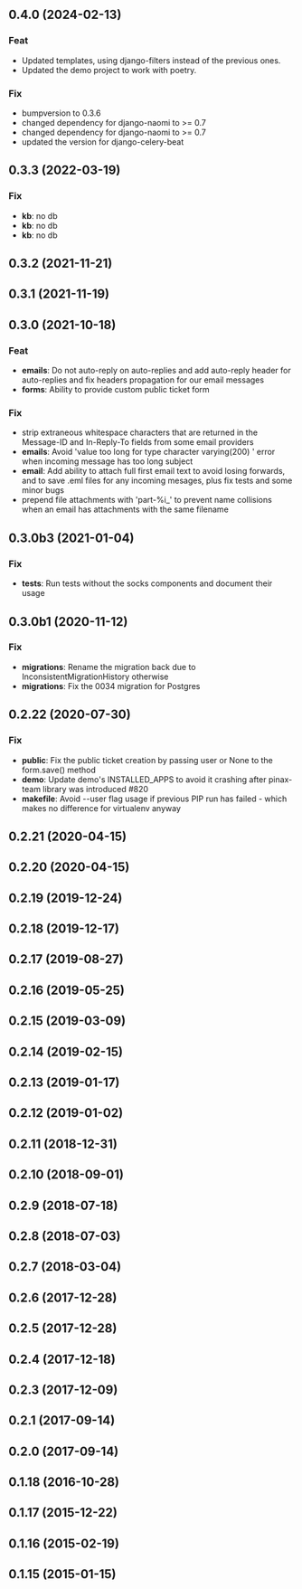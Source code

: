 ## 0.4.0 (2024-02-13)

### Feat

- Updated templates, using django-filters instead of the previous ones.
- Updated the demo project to work with poetry.

### Fix

- bumpversion to 0.3.6
- changed dependency for django-naomi to >= 0.7
- changed dependency for django-naomi to >= 0.7
- updated the version for django-celery-beat

## 0.3.3 (2022-03-19)

### Fix

- **kb**: no db
- **kb**: no db
- **kb**: no db

## 0.3.2 (2021-11-21)

## 0.3.1 (2021-11-19)

## 0.3.0 (2021-10-18)

### Feat

- **emails**: Do not auto-reply on auto-replies and add auto-reply header for auto-replies and fix headers propagation for our email messages
- **forms**: Ability to provide custom public ticket form

### Fix

- strip extraneous whitespace characters that are returned in the Message-ID and In-Reply-To fields from some email providers
- **emails**: Avoid 'value too long for type character varying(200) ' error when incoming message has too long subject
- **email**: Add ability to attach full first email text to avoid losing forwards, and to save .eml files for any incoming mesages, plus fix tests and some minor bugs
- prepend file attachments with 'part-%i_' to prevent name collisions when an email has attachments with the same filename

## 0.3.0b3 (2021-01-04)

### Fix

- **tests**: Run tests without the socks components and document their usage

## 0.3.0b1 (2020-11-12)

### Fix

- **migrations**: Rename the migration back due to InconsistentMigrationHistory otherwise
- **migrations**: Fix the 0034 migration for Postgres

## 0.2.22 (2020-07-30)

### Fix

- **public**: Fix the public ticket creation by passing user or None to the form.save() method
- **demo**: Update demo's INSTALLED_APPS to avoid it crashing after pinax-team library was introduced #820
- **makefile**: Avoid --user flag usage if previous PIP run has failed - which makes no difference for virtualenv anyway

## 0.2.21 (2020-04-15)

## 0.2.20 (2020-04-15)

## 0.2.19 (2019-12-24)

## 0.2.18 (2019-12-17)

## 0.2.17 (2019-08-27)

## 0.2.16 (2019-05-25)

## 0.2.15 (2019-03-09)

## 0.2.14 (2019-02-15)

## 0.2.13 (2019-01-17)

## 0.2.12 (2019-01-02)

## 0.2.11 (2018-12-31)

## 0.2.10 (2018-09-01)

## 0.2.9 (2018-07-18)

## 0.2.8 (2018-07-03)

## 0.2.7 (2018-03-04)

## 0.2.6 (2017-12-28)

## 0.2.5 (2017-12-28)

## 0.2.4 (2017-12-18)

## 0.2.3 (2017-12-09)

## 0.2.1 (2017-09-14)

## 0.2.0 (2017-09-14)

## 0.1.18 (2016-10-28)

## 0.1.17 (2015-12-22)

## 0.1.16 (2015-02-19)

## 0.1.15 (2015-01-15)
